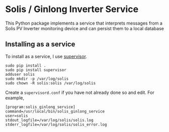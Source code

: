 # Solis / Ginlong Inverter Service

This Python package implements a service that interprets messages from a Solis PV Inverter
monitoring device and can persist them to a local database

## Installing as a service

To install as a service, I use [supervisor](http://supervisord.org/).

    sudo pip install .
    sudo pip install supervisor
    adduser solis
    sudo mkdir -p /var/log/solis
    sudo chown -R solis:solis /var/log/solis

Create a `supervisord.conf` if you have not already done so and edit. For example,

    [program:solis_ginlong_service]
    command=/usr/local/bin/solis_ginlong_service
    user=solis
    stdout_logfile=/var/log/solis/solis.log
    stderr_logfile=/var/log/solis/solis_error.log


